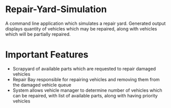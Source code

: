 # Repair-Yard-Simulation

A command line application which simulates a repair yard. 
Generated output displays quantity of vehicles which may be repaired,
along with vehicles which will be partially repaired.

# Important Features
<ul>
  <li> Scrapyard of available parts which are requested to repair damaged vehicles </li>
  <li> Repair Bay responsible for repairing vehicles and removing them from the damaged vehicle queue</li>
  <li> System allows vehicle manager to determine number of vehicles which can be repaired, with list of available parts, along with having priority vehicles </li>
<ul>
